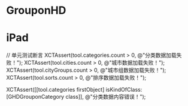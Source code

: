 # GrouponHD
# iPad

// 单元测试断言
XCTAssert(tool.categories.count > 0, @"分类数据加载失败！");
XCTAssert(tool.cities.count > 0, @"城市数据加载失败！");
XCTAssert(tool.cityGroups.count > 0, @"城市组数据加载失败！");
XCTAssert(tool.sorts.count > 0, @"排序数据加载失败！");

XCTAssert([[tool.categories firstObject] isKindOfClass:[GHDGrouponCategory class]], @"分类数据内容错误！");

